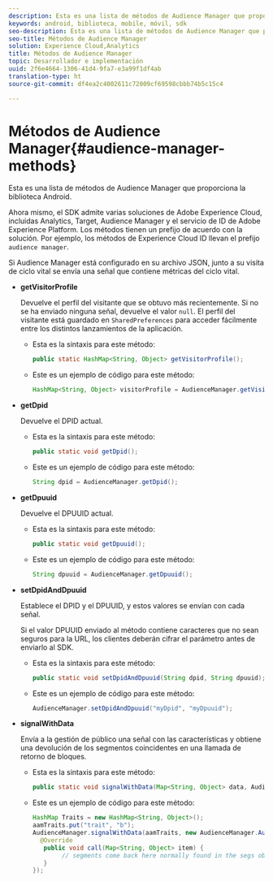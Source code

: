 ```yaml
---
description: Esta es una lista de métodos de Audience Manager que proporciona la biblioteca Android.
keywords: android, biblioteca, mobile, móvil, sdk
seo-description: Esta es una lista de métodos de Audience Manager que proporciona la biblioteca Android.
seo-title: Métodos de Audience Manager
solution: Experience Cloud,Analytics
title: Métodos de Audience Manager
topic: Desarrollador e implementación
uuid: 2f6e4664-1306-41d4-9fa7-e3a99f1df4ab
translation-type: ht
source-git-commit: df4ea2c4002611c72009cf69598cbbb74b5c15c4

---
```



# Métodos de Audience Manager{#audience-manager-methods}

Esta es una lista de métodos de Audience Manager que proporciona la biblioteca Android.

Ahora mismo, el SDK admite varias soluciones de Adobe Experience Cloud, incluidas Analytics, Target, Audience Manager y el servicio de ID de Adobe Experience Platform. Los métodos tienen un prefijo de acuerdo con la solución. Por ejemplo, los métodos de Experience Cloud ID llevan el prefijo `audience manager`.

Si Audience Manager está configurado en su archivo JSON, junto a su visita de ciclo vital se envía una señal que contiene métricas del ciclo vital.

* **getVisitorProfile**

   Devuelve el perfil del visitante que se obtuvo más recientemente. Si no se ha enviado ninguna señal, devuelve el valor `null`. El perfil del visitante está guardado en `SharedPreferences` para acceder fácilmente entre los distintos lanzamientos de la aplicación.

   * Esta es la sintaxis para este método:

      ```java
      public static HashMap<String, Object> getVisitorProfile(); 
      ```

   * Este es un ejemplo de código para este método:

      ```java
      HashMap<String, Object> visitorProfile = AudienceManager.getVisitorProfile(); 
      ```

* **getDpid**

   Devuelve el DPID actual.

   * Esta es la sintaxis para este método:

      ```java
      public static void getDpid(); 
      ```

   * Este es un ejemplo de código para este método:

      ```java
      String dpid = AudienceManager.getDpid(); 
      ```

* **getDpuuid**

   Devuelve el DPUUID actual.

   * Esta es la sintaxis para este método:

      ```java
      public static void getDpuuid(); 
      ```

   * Este es un ejemplo de código para este método:

      ```java
      String dpuuid = AudienceManager.getDpuuid(); 
      ```

* **setDpidAndDpuuid**

   Establece el DPID y el DPUUID, y estos valores se envían con cada señal.

   Si el valor DPUUID enviado al método contiene caracteres que no sean seguros para la URL, los clientes deberán cifrar el parámetro antes de enviarlo al SDK.

   * Esta es la sintaxis para este método:

      ```java
      public static void setDpidAndDpuuid(String dpid, String dpuuid); 
      ```

   * Este es un ejemplo de código para este método:

      ```java
      AudienceManager.setDpidAndDpuuid("myDpid", "myDpuuid"); 
      ```

* **signalWithData**

   Envía a la gestión de público una señal con las características y obtiene una devolución de los segmentos coincidentes en una llamada de retorno de bloques.

   * Esta es la sintaxis para este método:

      ```java
      public static void signalWithData(Map<String, Object> data, AudienceManagerCallback<Map<String, Object>> callback);
      ```

   * Este es un ejemplo de código para este método:

      ```java
      HashMap Traits = new HashMap<String, Object>();
      aamTraits.put("trait", "b");
      AudienceManager.signalWithData(aamTraits, new AudienceManager.AudienceManagerCallback<Map<String, Object>> () {
        @Override
         public void call(Map<String, Object> item) { 
              // segments come back here normally found in the segs object of your json 
         }
      });
      ```
